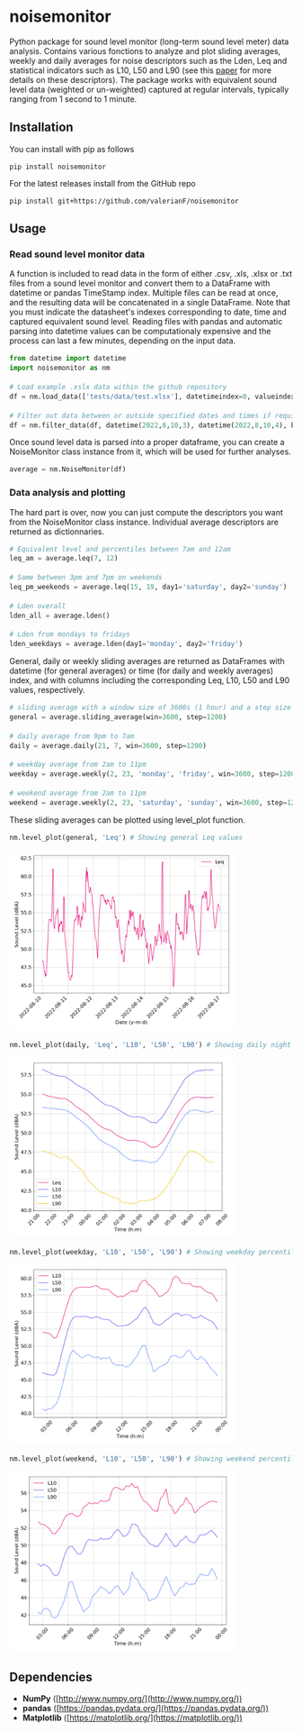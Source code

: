 # noisemonitor

Python package for sound level monitor (long-term sound level meter) data analysis. Contains various fonctions to analyze and plot sliding averages, weekly and daily averages for noise descriptors such as the Lden, Leq and statistical indicators such as L10, L50 and L90 (see this [paper](https://hal.science/hal-01373857v3/file/doc00025834.pdf) for more details on these descriptors). The package works with equivalent sound level data (weighted or un-weighted) captured at regular intervals, typically ranging from 1 second to 1 minute.

## Installation

You can install with pip as follows
```
pip install noisemonitor
```

For the latest releases install from the GitHub repo
```
pip install git+https://github.com/valerianF/noisemonitor
```

## Usage

### Read sound level monitor data

A function is included to read data in the form of either .csv, .xls, .xlsx or .txt files from a sound level monitor and convert them to a DataFrame with datetime or pandas TimeStamp index. Multiple files can be read at once, and the resulting data will be concatenated in a single DataFrame. Note that you must indicate the datasheet's indexes corresponding to date, time and captured equivalent sound level. Reading files with pandas and automatic parsing into datetime values can be computationaly expensive and the process can last a few minutes, depending on the input data.

```python
from datetime import datetime
import noisemonitor as nm

# Load example .xslx data within the github repository
df = nm.load_data(['tests/data/test.xlsx'], datetimeindex=0, valueindex=1)

# Filter out data between or outside specified dates and times if required
df = nm.filter_data(df, datetime(2022,8,10,3), datetime(2022,8,10,4), between=True)
```
Once sound level data is parsed into a proper dataframe, you can create a NoiseMonitor class instance from it, which will be used for further analyses. 

```python
average = nm.NoiseMonitor(df)
```

### Data analysis and plotting

The hard part is over, now you can just compute the descriptors you want from the NoiseMonitor class instance. Individual average descriptors are returned as dictionnaries.

```python
# Equivalent level and percentiles between 7am and 12am
leq_am = average.leq(7, 12) 

# Same between 3pm and 7pm on weekends
leq_pm_weekends = average.leq(15, 19, day1='saturday', day2='sunday') 

# Lden overall
lden_all = average.lden() 

# Lden from mondays to fridays
lden_weekdays = average.lden(day1='monday', day2='friday') 
```

General, daily or weekly sliding averages are returned as DataFrames with datetime (for general averages) or time (for daily and weekly averages) index, and with columns including the corresponding Leq, L10, L50 and L90 values, respectively.

```python
# sliding average with a window size of 3600s (1 hour) and a step size of 1200s (20 minutes)
general = average.sliding_average(win=3600, step=1200) 

# daily average from 9pm to 7am
daily = average.daily(21, 7, win=3600, step=1200)

# weekday average from 2am to 11pm
weekday = average.weekly(2, 23, 'monday', 'friday', win=3600, step=1200)

# weekend average from 2am to 11pm
weekend = average.weekly(2, 23, 'saturday', 'sunday', win=3600, step=1200)
```

These sliding averages can be plotted using level_plot function.

```python
nm.level_plot(general, 'Leq') # Showing general Leq values
```
<img src="https://github.com/valerianF/noisemonitor/blob/main/tests/data/example_general_average.png" width=400 />

```python
nm.level_plot(daily, 'Leq', 'L10', 'L50', 'L90') # Showing daily night values
```
<img src="https://github.com/valerianF/noisemonitor/blob/main/tests/data/example_dailynight.png" width=400 />

```python
nm.level_plot(weekday, 'L10', 'L50', 'L90') # Showing weekday percentiles values
```
<img src="https://github.com/valerianF/noisemonitor/blob/main/tests/data/example_weekday.png" width=400 />

```python
nm.level_plot(weekend, 'L10', 'L50', 'L90') # Showing weekend percentiles values
```
<img src="https://github.com/valerianF/noisemonitor/blob/main/tests/data/example_weekend.png" width=400 />

## Dependencies

- **NumPy** ([http://www.numpy.org/](http://www.numpy.org/))
- **pandas** ([https://pandas.pydata.org/](https://pandas.pydata.org/))
- **Matplotlib** ([https://matplotlib.org/](https://matplotlib.org/))

